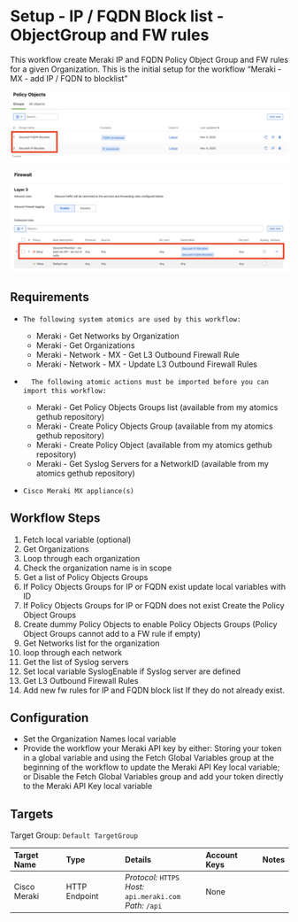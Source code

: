 # Setup - IP / FQDN Block list - ObjectGroup and FW rules

This workflow create Meraki IP and FQDN Policy Object Group and FW rules for a given Organization. This is the initial setup for the workflow “Meraki - MX - add IP / FQDN to blocklist”

![](screenshots/merakPolicyObjectGroups.png)

![](screenshots/merakiMxFwRules.png)

## Requirements

*     The following system atomics are used by this workflow:
    * Meraki - Get Networks by Organization
    * Meraki - Get Organizations
    * Meraki - Network - MX - Get L3 Outbound Firewall Rule
    * Meraki - Network - MX - Update L3 Outbound Firewall Rules
* 		The following atomic actions must be imported before you can import this workflow:
    * Meraki - Get Policy Objects Groups list (available from my atomics gethub repository)
    * Meraki - Create Policy Objects Group (available from my atomics gethub repository)
    * Meraki - Create Policy Object (available from my atomics gethub repository)
    * Meraki - Get Syslog Servers for a NetworkID (available from my atomics gethub repository)
*     Cisco Meraki MX appliance(s)

## Workflow Steps

1. Fetch local variable (optional)
2. Get Organizations
3. Loop through each organization
4. Check the organization name is in scope
5. Get a list of Policy Objects Groups
6. If Policy Objects Groups for IP or FQDN exist update local variables with ID
7. If Policy Objects Groups for IP or FQDN does not exist Create the Policy Object Groups
8. Create dummy Policy Objects to enable Policy Objects Groups (Policy Object Groups cannot add to a FW rule if empty)
9. Get Networks list for the organization
10. loop through each network
11. Get the list of Syslog servers
12. Set local variable SyslogEnable if Syslog server are defined
13. Get L3 Outbound Firewall Rules
14. Add new fw rules for IP and FQDN block list If they do not already exist.

## Configuration
* Set the Organization Names local variable
* Provide the workflow your Meraki API key by either:
Storing your token in a global variable and using the Fetch Global Variables group at the beginning of the workflow to update the Meraki API Key local variable; or
Disable the Fetch Global Variables group and add your token directly to the Meraki API Key local variable

## Targets
Target Group: `Default TargetGroup`

| Target Name | Type | Details | Account Keys | Notes |
|:------------|:-----|:--------|:-------------|:------|
| Cisco Meraki | HTTP Endpoint | _Protocol:_ `HTTPS`<br />_Host:_ `api.meraki.com`<br />_Path:_ `/api` | None | |
